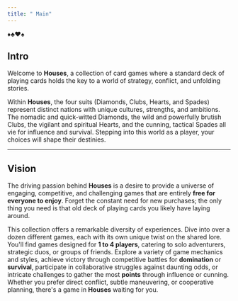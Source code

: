 ```yaml
---
title: " Main"
---
```


:diamonds::clubs::hearts::spades:  

## Intro
Welcome to **Houses**, a collection of card games where a standard deck of playing cards holds the key to a world of strategy, conflict, and unfolding stories.

Within **Houses**, the four suits (Diamonds, Clubs, Hearts, and Spades) represent distinct nations with unique cultures, strengths, and ambitions. The nomadic and quick-witted Diamonds, the wild and powerfully brutish Clubs, the vigilant and spiritual Hearts, and the cunning, tactical Spades all vie for influence and survival. Stepping into this world as a player, your choices will shape their destinies.

---
## Vision
The driving passion behind **Houses** is a desire to provide a universe of engaging, competitive, and challenging games that are entirely **free for everyone to enjoy**. Forget the constant need for new purchases; the only thing you need is that old deck of playing cards you likely have laying around.

This collection offers a remarkable diversity of experiences. Dive into over a dozen different games, each with its own unique twist on the shared lore. You'll find games designed for **1 to 4 players**, catering to solo adventurers, strategic duos, or groups of friends. Explore a variety of game mechanics and styles, achieve victory through competitive battles for **domination** or **survival**, participate in collaborative struggles against daunting odds, or intricate challenges to gather the most **points** through influence or cunning. Whether you prefer direct conflict, subtle maneuvering, or cooperative planning, there's a game in **Houses** waiting for you.
